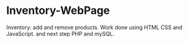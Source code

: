 # Inventory-WebPage
Inventory: add and remove products.
Work done using HTML CSS and JavaScript. and next step PHP and mySQL.

